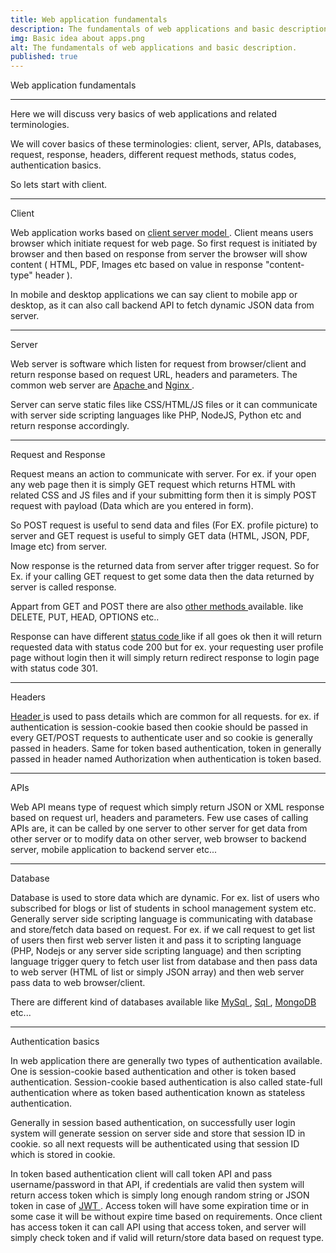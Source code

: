 ```yaml
---
title: Web application fundamentals
description: The fundamentals of web applications and basic description.
img: Basic idea about apps.png
alt: The fundamentals of web applications and basic description.
published: true
---
```


<p class="title is-4">Web application fundamentals</p>

<hr>
Here we will discuss very basics of web applications and related terminologies.

We will cover basics of these terminologies: client, server, APIs, databases, request, response, headers, different request methods, status codes, authentication basics.





So lets start with client.

<hr>


<p class="title is-5">Client</p>

Web application works based on [ client server model ]( https://en.wikipedia.org/wiki/Client%E2%80%93server_model ). Client means users browser which initiate request for web page. So first request is initiated by browser and then based on response from server the browser will show content ( HTML, PDF, Images etc based on value in response "content-type" header ).

In mobile and desktop applications we can say client to mobile app or desktop, as it can also call backend API to fetch dynamic JSON data from server.

<hr>


<p class="title is-5">Server</p>

Web server is software which listen for request from browser/client and return response based on request URL, headers and parameters. The common web server are [ Apache ]( https://httpd.apache.org/ ) and [ Nginx ]( https://www.nginx.com/ ).

Server can serve static files like CSS/HTML/JS files or it can communicate with server side scripting languages like PHP, NodeJS, Python etc and return response accordingly.



<hr>


<p class="title is-5">Request and Response</p>

Request means an action to communicate with server. For ex. if your open any web page then it is simply GET request which returns HTML with related CSS and JS files and if your submitting form then it is simply POST request with payload (Data which are you entered in form). 

So POST request is useful to send data and files (For EX. profile picture) to server and GET request is useful to simply GET data (HTML, JSON, PDF, Image etc) from server.

Now response is the returned data from server after trigger request. So for Ex. if your calling GET request to get some data then the data returned by server is called response.

Appart from GET and POST there are also [ other methods ](https://developer.mozilla.org/en-US/docs/Web/HTTP/Methods) available. like DELETE, PUT, HEAD, OPTIONS etc.. 

Response can have different [ status code ](https://developer.mozilla.org/en-US/docs/Web/HTTP/Status) like if all goes ok then it will return requested data with status code 200 but for ex. your requesting user profile page without login then it will simply return redirect response to login page with status code 301.


<hr>


<p class="title is-5">Headers</p>

[ Header ](https://developer.mozilla.org/en-US/docs/Web/HTTP/Headers) is used to pass details which are common for all requests. for ex. if authentication is session-cookie based then cookie should be passed in every GET/POST requests to authenticate user and so cookie is generally passed in headers. Same for token based authentication, token in generally passed in header named Authorization when authentication is token based. 


<hr>


<p class="title is-5">APIs</p>

Web API means type of request which simply return JSON or XML response based on request url, headers and parameters. Few use cases of calling APIs are, it can be called by one server to other server for get data from other server or to modify data on other server, web browser to backend server, mobile application to backend server etc...


<hr>


<p class="title is-5">Database</p>

Database is used to store data which are dynamic. For ex. list of users who subscribed for blogs or list of students in school management system etc. Generally server side scripting language is communicating with database and store/fetch data based on request. For ex. if we call request to get list of users then first web server listen it and pass it to scripting language (PHP, Nodejs or any server side scripting language) and then scripting language trigger query to fetch user list from database and then pass data to web server (HTML of list or simply JSON array) and then web server pass data to web browser/client. 

There are different kind of databases available like [ MySql ](https://www.mysql.com/), [ Sql ](https://www.microsoft.com/en-us/sql-server), [ MongoDB ](https://www.mongodb.com/) etc...



<hr>


<p class="title is-5">Authentication basics</p>

In web application there are generally two types of authentication available. One is session-cookie based authentication and other is token based authentication. Session-cookie based authentication is also called state-full authentication where as token based authentication known as stateless authentication.

Generally in session based authentication, on successfully user login system will generate session on server side and store that session ID in cookie. so all next requests will be authenticated using that session ID which is stored in cookie. 

In token based authentication client will call token API and pass username/password in that API, if credentials are valid then system will return access token which is simply long enough random string or JSON token in case of [ JWT ](https://jwt.io/). Access token will have some expiration time or in some case it will be without expire time based on requirements. Once client has access token it can call API using that access token, and server will simply check token and if valid will return/store data based on request type. 

